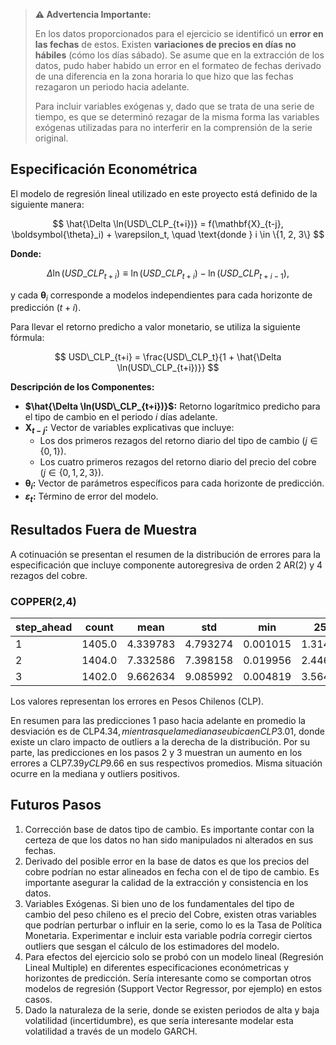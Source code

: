 > **⚠️ Advertencia Importante:**
>
> En los datos proporcionados para el ejercicio se identificó un **error en las fechas** de estos. Existen **variaciones de precios en días no hábiles** (cómo los días sábado). Se asume que en la extracción de los datos, pudo haber habido un error en el formateo de fechas derivado de una diferencia en la zona horaria lo que hizo que las fechas rezagaron un periodo hacia adelante.
>
> Para incluir variables exógenas y, dado que se trata de una serie de tiempo, es que se determinó rezagar de la misma forma las variables exógenas utilizadas para no interferir en la comprensión de la serie original.

## **Especificación Econométrica**

El modelo de regresión lineal utilizado en este proyecto está definido de la siguiente manera:

$$
\hat{\Delta \ln(USD\_CLP_{t+i})} =
f(\mathbf{X}_{t-j}, \boldsymbol{\theta}_i) + \varepsilon_t,
\quad \text{donde } i \in \{1, 2, 3\}
$$

**Donde:**

$$
\Delta \ln(USD\_CLP_{t+i}) \equiv \ln(USD\_CLP_{t+i}) - \ln(USD\_CLP_{t+i-1}),
$$

y cada $\boldsymbol{\theta}_i$ corresponde a modelos independientes para cada horizonte de predicción ($t+i$).

Para llevar el retorno predicho a valor monetario, se utiliza la siguiente fórmula:

$$
USD\_CLP_{t+i} = \frac{USD\_CLP_t}{1 + \hat{\Delta \ln(USD\_CLP_{t+i})}}
$$

**Descripción de los Componentes:**

- **$\hat{\Delta \ln(USD\_CLP_{t+i})}$:** Retorno logarítmico predicho para el tipo de cambio en el periodo $i$ días adelante.
- **$\mathbf{X}_{t-j}$:** Vector de variables explicativas que incluye:
  - Los dos primeros rezagos del retorno diario del tipo de cambio ($j \in \{0, 1\}$).
  - Los cuatro primeros rezagos del retorno diario del precio del cobre ($j \in \{0, 1, 2, 3\}$).
- **$\boldsymbol{\theta}_i$:** Vector de parámetros específicos para cada horizonte de predicción.
- **$\varepsilon_t$:** Término de error del modelo.

## **Resultados Fuera de Muestra**

A cotinuación se presentan el resumen de la distribución de errores para la especificación que incluye componente autoregresiva de orden 2 AR(2) y 4 rezagos del cobre.

### COPPER(2,4)

| step_ahead | count  | mean     | std      | min      | 25%      | 50%      | 75%       | max        |
| ---------- | ------ | -------- | -------- | -------- | -------- | -------- | --------- | ---------- |
| 1          | 1405.0 | 4.339783 | 4.793274 | 0.001015 | 1.314538 | 3.014086 | 5.796894  | 63.516765  |
| 2          | 1404.0 | 7.332586 | 7.398158 | 0.019956 | 2.446569 | 5.619880 | 10.151884 | 117.387614 |
| 3          | 1402.0 | 9.662634 | 9.085992 | 0.004819 | 3.564567 | 7.568629 | 13.358626 | 132.966236 |

Los valores representan los errores en Pesos Chilenos (CLP).

En resumen para las predicciones 1 paso hacia adelante en promedio la desviación es de CLP$4.34, mientras que la mediana se ubica en CLP$3.01, donde existe un claro impacto de outliers a la derecha de la distribución. Por su parte, las predicciones en los pasos 2 y 3 muestran un aumento en los errores a CLP$7.39 y CLP$9.66 en sus respectivos promedios. Misma situación ocurre en la mediana y outliers positivos.

## **Futuros Pasos**

1. Corrección base de datos tipo de cambio. Es importante contar con la certeza de que los datos no han sido manipulados ni alterados en sus fechas.
2. Derivado del posible error en la base de datos es que los precios del cobre podrían no estar alineados en fecha con el de tipo de cambio. Es importante asegurar la calidad de la extracción y consistencia en los datos.
3. Variables Exógenas. Si bien uno de los fundamentales del tipo de cambio del peso chileno es el precio del Cobre, existen otras variables que podrían perturbar o influir en la serie, como lo es la Tasa de Política Monetaria. Experimentar e incluir esta variable podría corregir ciertos outliers que sesgan el cálculo de los estimadores del modelo.
4. Para efectos del ejercicio solo se probó con un modelo lineal (Regresión Lineal Multiple) en diferentes especificaciones económetricas y horizontes de predicción. Sería interesante como se comportan otros modelos de regresión (Support Vector Regressor, por ejemplo) en estos casos.
5. Dado la naturaleza de la serie, donde se existen periodos de alta y baja volatilidad (incertidumbre), es que sería interesante modelar esta volatilidad a través de un modelo GARCH.
